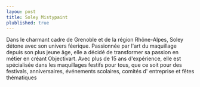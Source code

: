 ```yaml
---
layou: post
title: Soley Mistypaint
plublished: true
---
```

Dans le charmant cadre de Grenoble et de la région Rhône-Alpes, Soley détone avec son univers féerique.
Passionnée par l'art du maquillage depuis son plus jeune âge, elle a décidé de transformer sa passion en métier en créant Objectivart.
Avec plus de 15 ans d'expérience, elle est spécialisée dans les maquillages festifs pour tous, que ce soit pour des festivals, anniversaires, événements scolaires, comités d' entreprise et fêtes thématiques
